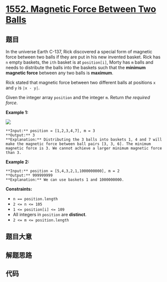 # [1552. Magnetic Force Between Two Balls](https://leetcode.com/problems/magnetic-force-between-two-balls)

## 题目

In the universe Earth C-137, Rick discovered a special form of magnetic force
between two balls if they are put in his new invented basket. Rick has `n`
empty baskets, the `ith` basket is at `position[i]`, Morty has `m` balls and
needs to distribute the balls into the baskets such that the **minimum
magnetic force** between any two balls is **maximum**.

Rick stated that magnetic force between two different balls at positions `x`
and `y` is `|x - y|`.

Given the integer array `position` and the integer `m`. Return _the required
force_.



**Example 1:**

![](https://assets.leetcode.com/uploads/2020/08/11/q3v1.jpg)

    
    
    **Input:** position = [1,2,3,4,7], m = 3
    **Output:** 3
    **Explanation:** Distributing the 3 balls into baskets 1, 4 and 7 will make the magnetic force between ball pairs [3, 3, 6]. The minimum magnetic force is 3. We cannot achieve a larger minimum magnetic force than 3.
    

**Example 2:**

    
    
    **Input:** position = [5,4,3,2,1,1000000000], m = 2
    **Output:** 999999999
    **Explanation:** We can use baskets 1 and 1000000000.
    



**Constraints:**

  * `n == position.length`
  * `2 <= n <= 105`
  * `1 <= position[i] <= 109`
  * All integers in `position` are **distinct**.
  * `2 <= m <= position.length`


## 题目大意

## 解题思路

## 代码

```javascript

```

